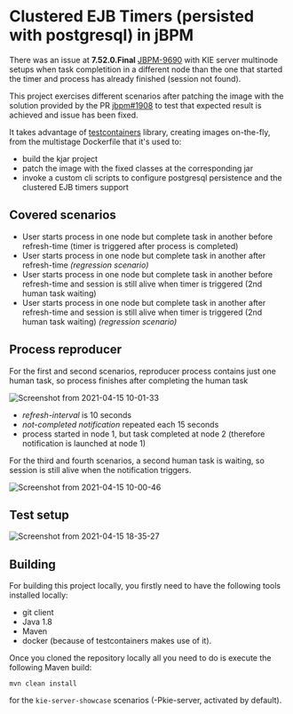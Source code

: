 Clustered EJB Timers (persisted with postgresql) in jBPM
========================================================

There was an issue at **7.52.0.Final** [JBPM-9690](https://issues.redhat.com/browse/JBPM-9690) with KIE server multinode setups when task completition in a different node than the one that started the timer and process has already finished (session not found).

This project exercises different scenarios after patching the image with the solution provided by the PR [jbpm#1908](https://github.com/kiegroup/jbpm/pull/1908) to test that expected result is achieved and issue has been fixed.

It takes advantage of [testcontainers](https://www.testcontainers.org) library, creating images on-the-fly, from the multistage Dockerfile that it's used to:
- build the kjar project
- patch the image with the fixed classes at the corresponding jar
- invoke a custom cli scripts to configure postgresql persistence and the clustered EJB timers support

## Covered scenarios

- User starts process in one node but complete task in another before refresh-time (timer is triggered after process is completed)
- User starts process in one node but complete task in another after refresh-time *(regression scenario)*
- User starts process in one node but complete task in another before refresh-time and session is still alive when timer is triggered (2nd human task waiting)
- User starts process in one node but complete task in another after refresh-time and session is still alive when timer is triggered (2nd human task waiting) *(regression scenario)*

## Process reproducer

For the first and second scenarios, reproducer process contains just one human task, so process finishes after completing the human task

![Screenshot from 2021-04-15 10-01-33](https://user-images.githubusercontent.com/1962786/114835204-9d6faf00-9dd1-11eb-8401-648da02f703d.png)

- *refresh-interval* is 10 seconds
- *not-completed notification* repeated each 15 seconds
- process started in node 1, but task completed at node 2 (therefore notification is launched at node 1)



For the third and fourth scenarios, a second human task is waiting, so session is still alive when the notification triggers.

![Screenshot from 2021-04-15 10-00-46](https://user-images.githubusercontent.com/1962786/114835095-829d3a80-9dd1-11eb-8039-23ad91343f72.png)


## Test setup
![Screenshot from 2021-04-15 18-35-27](https://user-images.githubusercontent.com/1962786/114905634-74730c80-9e19-11eb-998d-1f0488110870.png)



## Building

For building this project locally, you firstly need to have the following tools installed locally:
- git client
- Java 1.8
- Maven
- docker (because of testcontainers makes use of it).

Once you cloned the repository locally all you need to do is execute the following Maven build:

```
mvn clean install
```

for the `kie-server-showcase` scenarios (-Pkie-server, activated by default).

